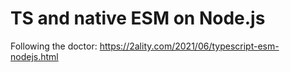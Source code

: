 # TS and native ESM on Node.js

Following the doctor: https://2ality.com/2021/06/typescript-esm-nodejs.html
